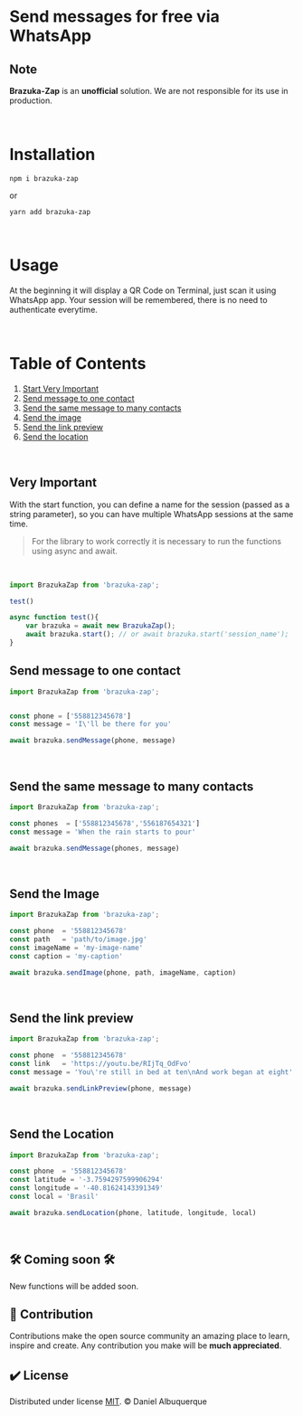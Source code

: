 # Send messages for free via WhatsApp

## Note
**Brazuka-Zap** is an **unofficial** solution. We are not responsible for its use in production. 


<br>

# Installation
```shell 
npm i brazuka-zap
```

or

```shell 
yarn add brazuka-zap
```

<br>

# Usage

At the beginning it will display a QR Code on Terminal, just scan it using WhatsApp app. Your session will be remembered, there is no need to authenticate everytime.

<br>

# Table of Contents
1. [Start Very Important](#1)
2. [Send message to one contact](#2)
3. [Send the same message to many contacts](#3)
4. [Send the image](#4)
5. [Send the link preview](#5)
6. [Send the location](#6)

<br>

<a name="1"></a>

## Very Important
With the start function, you can define a name for the session (passed as a string parameter), so you can have multiple WhatsApp sessions at the same time.

<blockquote>
For the library to work correctly it is necessary to run the functions using async and await.
</blockquote>

<br>

```js
import BrazukaZap from 'brazuka-zap';

test()

async function test(){
	var brazuka = await new BrazukaZap();
	await brazuka.start(); // or await brazuka.start('session_name');
}
```

<a name="2"></a>

## Send message to one contact
```js
import BrazukaZap from 'brazuka-zap';


const phone = ['558812345678']
const message = 'I\'ll be there for you'

await brazuka.sendMessage(phone, message)
``` 

<br>

<a name="3"></a>

## Send the same message to many contacts
```js
import BrazukaZap from 'brazuka-zap';

const phones  = ['558812345678','556187654321']
const message = 'When the rain starts to pour'

await brazuka.sendMessage(phones, message)
``` 

<br>

<a name="4"></a>

## Send the Image
```js
import BrazukaZap from 'brazuka-zap';

const phone  = '558812345678'
const path   = 'path/to/image.jpg'
const imageName = 'my-image-name'
const caption = 'my-caption'

await brazuka.sendImage(phone, path, imageName, caption)
``` 
<br>

<a name="5"></a>

## Send the link preview
```js
import BrazukaZap from 'brazuka-zap';

const phone  = '558812345678'
const link   = 'https://youtu.be/RIjTq_OdFvo'
const message = 'You\'re still in bed at ten\nAnd work began at eight'

await brazuka.sendLinkPreview(phone, message)
``` 

<br>

<a name="6"></a>

## Send the Location
```js
import BrazukaZap from 'brazuka-zap';

const phone  = '558812345678'
const latitude = '-3.7594297599906294'
const longitude = '-40.81624143391349'
const local = 'Brasil'

await brazuka.sendLocation(phone, latitude, longitude, local)
``` 
<br>

## 🛠 Coming soon 🛠
New functions will be added soon.
<br>

## 🚀 Contribution
Contributions make the open source community an amazing place to learn, inspire and create. Any contribution you make will be **much appreciated**.
<br>

## ✔️ License
Distributed under license [MIT](LICENSE). © Daniel Albuquerque

